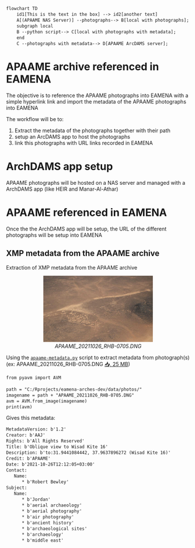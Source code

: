 
```mermaid
flowchart TD
    id1[This is the text in the box] --> id2[another text]
    A[(APAAME NAS Server)] --photographs--> B[local with photographs];
    subgraph local
    B --python script--> C[local with photographs with metadata];
    end
    C --photographs with metadata--> D[APAAME ArcDAMS server]; 
```

# APAAME archive referenced in EAMENA

The objective is to reference the APAAME photographs into EAMENA with a simple hyperlink link and import the metadata of the APAAME photographs into EAMENA 

The workflow will be to:

1. Extract the metadata of the photographs together with their path
2. setup an ArcDAMS app to host the photographs
3. link this photographs with URL links recorded in EAMENA

# ArchDAMS app setup

APAAME photographs will be hosted on a NAS server and managed with a ArchDAMS app (like HEIR and Manar-Al-Athar)

# APAAME referenced in EAMENA

Once the the ArchDAMS app will be setup, the URL of the different photographs will be setup into EAMENA

## XMP metadata from the APAAME archive

Extraction of XMP metadata from the APAAME archive
  
<p align="center">
  <img alt="img-name" src="www/APAAME_20211026_RHB-0705.png" width="300">
  <br>
    <em>APAAME_20211026_RHB-0705.DNG</em>
</p>
  
Using the [`apaame-metadata.py`](https://github.com/eamena-oxford/eamena-arches-dev/blob/main/functions/Python/apaame-metadata.py) script to extract metadata from photograph(s) (ex: APAAME_20211026_RHB-0705.DNG [📥, 25 MB](https://github.com/eamena-oxford/eamena-arches-dev/raw/main/data/photos/APAAME_20211026_RHB-0705.DNG)) 
  

```
from pyavm import AVM

path = "C:/Rprojects/eamena-arches-dev/data/photos/"
imagename = path + "APAAME_20211026_RHB-0705.DNG"
avm = AVM.from_image(imagename)
print(avm)
```

Gives this metadata:

```
MetadataVersion: b'1.2'
Creator: b'AAJ'
Rights: b'All Rights Reserved'
Title: b'Oblique view to Wisad Kite 16'
Description: b'to:31.9441084442, 37.9637896272 (Wisad Kite 16)'
Credit: b'APAAME'
Date: b'2021-10-26T12:12:05+03:00'
Contact:
   Name:
      * b'Robert Bewley'
Subject:
   Name:
      * b'Jordan'
      * b'aerial archaeology'
      * b'aerial photography'
      * b'air photography'
      * b'ancient history'
      * b'archaeological sites'
      * b'archaeology'
      * b'middle east'
```